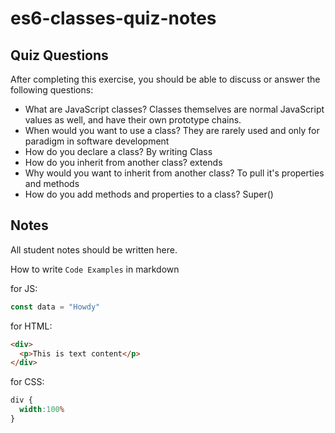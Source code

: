 # es6-classes-quiz-notes

## Quiz Questions

After completing this exercise, you should be able to discuss or answer the following questions:

- What are JavaScript classes?
Classes themselves are normal JavaScript values as well, and have their own prototype chains.
- When would you want to use a class?
They are rarely used and only for paradigm in software development
- How do you declare a class?
By writing Class
- How do you inherit from another class?
extends
- Why would you want to inherit from another class?
To pull it's properties and methods
- How do you add methods and properties to a class?
Super()

## Notes

All student notes should be written here.


How to write `Code Examples` in markdown

for JS:
```javascript
const data = "Howdy"
```

for HTML:
```html
<div>
  <p>This is text content</p>
</div>
```

for CSS:
```css
div {
  width:100%
}
```
